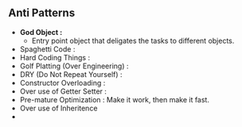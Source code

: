 ## Anti Patterns

* **God Object :**
  * Entry point object that deligates the tasks to different objects.
* Spaghetti Code :
* Hard Coding Things :
* Golf Platting (Over Engineering) :
* DRY (Do Not Repeat Yourself) :
* Constructor Overloading :
* Over use of Getter Setter :
* Pre-mature Optimization : Make it work, then make it fast.
* Over use of Inheritence
*

